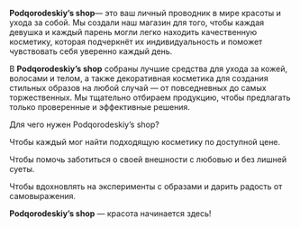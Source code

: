 **Podqorodeskiy’s shop**— это ваш личный проводник в мире красоты и ухода за собой. Мы создали наш магазин для того, чтобы каждая девушка и каждый парень могли легко находить качественную косметику, которая подчеркнёт их индивидуальность и поможет чувствовать себя уверенно каждый день.

В **Podqorodeskiy’s shop** собраны лучшие средства для ухода за кожей, волосами и телом, а также декоративная косметика для создания стильных образов на любой случай — от повседневных до самых торжественных. Мы тщательно отбираем продукцию, чтобы предлагать только проверенные и эффективные решения.

Для чего нужен Podqorodeskiy’s shop?

Чтобы каждый мог найти подходящую косметику по доступной цене.

Чтобы помочь заботиться о своей внешности с любовью и без лишней суеты.

Чтобы вдохновлять на эксперименты с образами и дарить радость от самовыражения.

**Podqorodeskiy’s shop** — красота начинается здесь!
